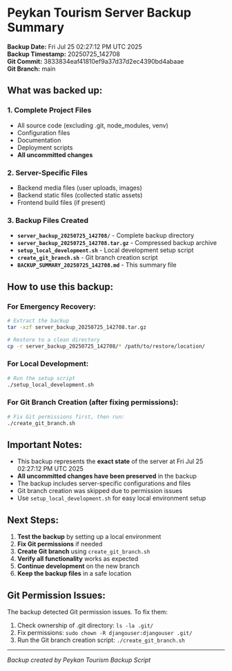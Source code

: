 # Peykan Tourism Server Backup Summary

**Backup Date:** Fri Jul 25 02:27:12 PM UTC 2025  
**Backup Timestamp:** 20250725_142708  
**Git Commit:** 3833834eaf41810ef9a37d37d2ec4390bd4abaae  
**Git Branch:** main

## What was backed up:

### 1. Complete Project Files
- All source code (excluding .git, node_modules, venv)
- Configuration files
- Documentation
- Deployment scripts
- **All uncommitted changes**

### 2. Server-Specific Files
- Backend media files (user uploads, images)
- Backend static files (collected static assets)
- Frontend build files (if present)

### 3. Backup Files Created
- **`server_backup_20250725_142708/`** - Complete backup directory
- **`server_backup_20250725_142708.tar.gz`** - Compressed backup archive
- **`setup_local_development.sh`** - Local development setup script
- **`create_git_branch.sh`** - Git branch creation script
- **`BACKUP_SUMMARY_20250725_142708.md`** - This summary file

## How to use this backup:

### For Emergency Recovery:
```bash
# Extract the backup
tar -xzf server_backup_20250725_142708.tar.gz

# Restore to a clean directory
cp -r server_backup_20250725_142708/* /path/to/restore/location/
```

### For Local Development:
```bash
# Run the setup script
./setup_local_development.sh
```

### For Git Branch Creation (after fixing permissions):
```bash
# Fix Git permissions first, then run:
./create_git_branch.sh
```

## Important Notes:

- This backup represents the **exact state** of the server at Fri Jul 25 02:27:12 PM UTC 2025
- **All uncommitted changes have been preserved** in the backup
- The backup includes server-specific configurations and files
- Git branch creation was skipped due to permission issues
- Use `setup_local_development.sh` for easy local environment setup

## Next Steps:

1. **Test the backup** by setting up a local environment
2. **Fix Git permissions** if needed
3. **Create Git branch** using `create_git_branch.sh`
4. **Verify all functionality** works as expected
5. **Continue development** on the new branch
6. **Keep the backup files** in a safe location

## Git Permission Issues:

The backup detected Git permission issues. To fix them:

1. Check ownership of .git directory: `ls -la .git/`
2. Fix permissions: `sudo chown -R djangouser:djangouser .git/`
3. Run the Git branch creation script: `./create_git_branch.sh`

---
*Backup created by Peykan Tourism Backup Script*
